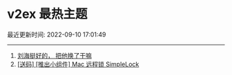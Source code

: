 # v2ex 最热主题

最近更新时间: 2022-09-10 17:01:49

--- 
1. [刘海挺好的， 把他换了干嘛](https://www.v2ex.com/t/879058) 
2. [[送码] [推出小组件] Mac 远程锁 SimpleLock](https://www.v2ex.com/t/879062) 
